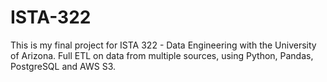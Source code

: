 # ISTA-322
This is my final project for ISTA 322 - Data Engineering with the University of Arizona. Full ETL on data from multiple sources, using Python, Pandas, PostgreSQL and AWS S3.
